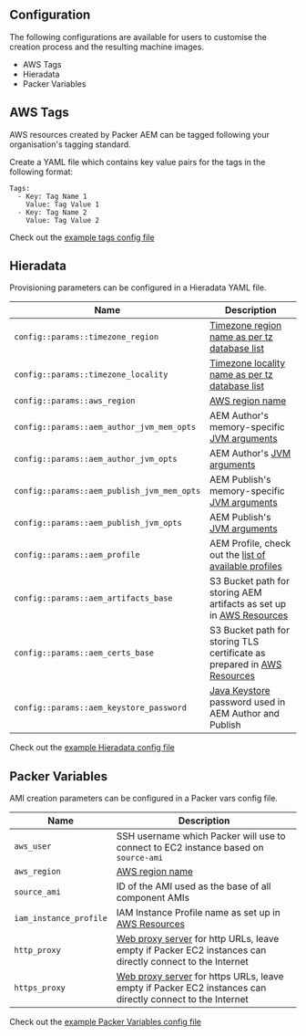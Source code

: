 Configuration
-------------

The following configurations are available for users to customise the creation process and the resulting machine images.

- AWS Tags
- Hieradata
- Packer Variables

AWS Tags
--------

AWS resources created by Packer AEM can be tagged following your organisation's tagging standard.

Create a YAML file which contains key value pairs for the tags in the following format:

```
Tags:
  - Key: Tag Name 1
    Value: Tag Value 1
  - Key: Tag Name 2
    Value: Tag Value 2
```

Check out the [example tags config file](https://github.com/shinesolutions/packer-aem/blob/master/examples/user-config/sandpit-tags.yaml)

Hieradata
---------

Provisioning parameters can be configured in a Hieradata YAML file.

| Name | Description |
|------|-------------|
| `config::params::timezone_region` | [Timezone region name as per tz database list](https://en.wikipedia.org/wiki/List_of_tz_database_time_zones#List) |
| `config::params::timezone_locality` | [Timezone locality name as per tz database list](https://en.wikipedia.org/wiki/List_of_tz_database_time_zones#List) |
| `config::params::aws_region` | [AWS region name](http://docs.aws.amazon.com/AWSEC2/latest/UserGuide/using-regions-availability-zones.html) |
| `config::params::aem_author_jvm_mem_opts` | AEM Author's memory-specific [JVM arguments](https://docs.oracle.com/cd/E22289_01/html/821-1274/configuring-the-default-jvm-and-java-arguments.html) |
| `config::params::aem_author_jvm_opts` | AEM Author's [JVM arguments](https://docs.oracle.com/cd/E22289_01/html/821-1274/configuring-the-default-jvm-and-java-arguments.html) |
| `config::params::aem_publish_jvm_mem_opts` | AEM Publish's memory-specific [JVM arguments](https://docs.oracle.com/cd/E22289_01/html/821-1274/configuring-the-default-jvm-and-java-arguments.html) |
| `config::params::aem_publish_jvm_opts` | AEM Publish's [JVM arguments](https://docs.oracle.com/cd/E22289_01/html/821-1274/configuring-the-default-jvm-and-java-arguments.html) |
| `config::params::aem_profile` | AEM Profile, check out the [list of available profiles](https://github.com/shinesolutions/puppet-aem-curator/blob/master/docs/aem-profiles-artifacts.md) |
| `config::params::aem_artifacts_base` | S3 Bucket path for storing AEM artifacts as set up in [AWS Resources](https://github.com/shinesolutions/packer-aem/blob/master/docs/aws-resources.md) |
| `config::params::aem_certs_base` | S3 Bucket path for storing TLS certificate as prepared in [AWS Resources](https://github.com/shinesolutions/packer-aem/blob/master/docs/aws-resources.md) |
| `config::params::aem_keystore_password` | [Java Keystore](https://www.digitalocean.com/community/tutorials/java-keytool-essentials-working-with-java-keystores) password used in AEM Author and Publish |

Check out the [example Hieradata config file](https://github.com/shinesolutions/packer-aem/blob/master/examples/user-config/sandpit-hieradata.yaml)

Packer Variables
----------------

AMI creation parameters can be configured in a Packer vars config file.

| Name | Description |
|------|-------------|
| `aws_user` | SSH username which Packer will use to connect to EC2 instance based on `source-ami` |
| `aws_region` | [AWS region name](http://docs.aws.amazon.com/AWSEC2/latest/UserGuide/using-regions-availability-zones.html) |
| `source_ami` | ID of the AMI used as the base of all component AMIs  |
| `iam_instance_profile` | IAM Instance Profile name as set up in [AWS Resources](https://github.com/shinesolutions/packer-aem/blob/master/docs/aws-resources.md) |
| `http_proxy` | [Web proxy server](https://en.wikipedia.org/wiki/Proxy_server) for http URLs, leave empty if Packer EC2 instances can directly connect to the Internet |
| `https_proxy` | [Web proxy server](https://en.wikipedia.org/wiki/Proxy_server) for https URLs, leave empty if Packer EC2 instances can directly connect to the Internet |

Check out the [example Packer Variables config file](https://github.com/shinesolutions/packer-aem/blob/master/examples/user-config/sandpit-packer-vars.yaml)
